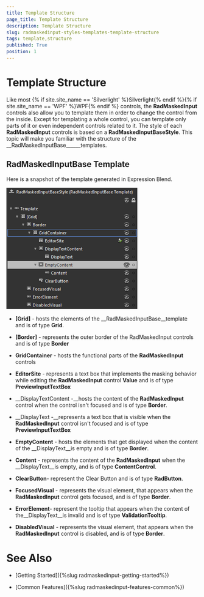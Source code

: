 ```yaml
---
title: Template Structure
page_title: Template Structure
description: Template Structure
slug: radmaskedinput-styles-templates-template-structure
tags: template,structure
published: True
position: 1
---
```


# Template Structure



Like most {% if site.site_name == 'Silverlight' %}Silverlight{% endif %}{% if site.site_name == 'WPF' %}WPF{% endif %} controls, the __RadMaskedInput__ controls also allow you to template them in order to change the control from the inside. Except for templating a whole control, you can template only parts of it or even independent controls related to it. The style of each __RadMaskedInput__ controls is based on a __RadMaskedInputBaseStyle__. This topic will make you familiar with the structure of the __RadMaskedInputBase______templates. 

## RadMaskedInputBase Template

Here is a snapshot of the template generated in Expression Blend.

![](images/radmaskedinput_templates_maskedinputbase.png)

* __[Grid]__ - hosts the elements of the __RadMaskedInputBase__template and is of type __Grid__. 
          

* __[Border]__ - represents the outer border of the RadMaskedInput controls and is of type __Border__

* __GridContainer__ - hosts the functional parts of the __RadMaskedInput__ controls
			 

* __EditorSite__ - represents a text box that implements the masking behavior while editing the __RadMaskedInput__ control __Value__ and is of type __PreviewInputTextBox__

* __DisplayTextContent -__hosts the content of the __RadMaskedInput__ control when the control isn't focused and is of type __Border__.
			 

* __DisplayText -__represents a text box that is visible when the __RadMaskedInput__ control isn't focused and is of type __PreviewInputTextBox__

* __EmptyContent__ - hosts the elements that get displayed when the content of the __DisplayText__is empty and is of type __Border__.
			

* __Content__ - represents the content of the __RadMaskedInput__ when the __DisplayText__is empty, and is of type __ContentControl__.

* __ClearButton__- represent the Clear Button and is of type __RadButton__.

* __FocusedVisual__ - represents the visual element, that appears when the __RadMaskedInput__ control gets focused, and is of type __Border__.

* __ErrorElement__- represent the tooltip that appears when the content of the__DisplayText__is invalid and is of type __ValidationTooltip__.

* __DisabledVisual__ - represents the visual element, that appears when the __RadMaskedInput__ control is disabled, and is of type __Border__.

# See Also

 * [Getting Started]({%slug radmaskedinput-getting-started%})

 * [Common Features]({%slug radmaskedinput-features-common%})
